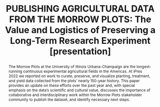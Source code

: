 ---
abstract: The Morrow Plots at the University of Illinois Urbana-Champaign are the
  longest-running continuous experimental agricultural fields in the Americas. At
  iPres 2022 we reported on work to curate, preserve, and visualize planting, treatment,
  and yield data collected from the plots' nearly 150-year history. This paper provides
  an update on these efforts over the past year and, with special emphasis on the
  data’s scientific and cultural value, discusses the importance of collaborative
  and interdisciplinary work within the Morrow Plots stakeholder community to publish
  the dataset, and identify necessary next steps.
creators:
- Anderson, Bethany G.
- Caldrone, Sandi L.
- Henry, Joshua K.
- Imker, Heidi J.
- Margenot, Andrew J.
- Williams, Sarah C.
date: null
document_url: https://www.ideals.illinois.edu/items/128875/bitstreams/430338/data.pdf
grand_parent: iPRES
institutions: []
keywords:
- data
- agriculture
- archives
- curation
- collaboration
landing_page_url: https://hdl.handle.net/2142/121681
language: eng
layout: publication
license: CC-BY 4.0 International
notes_url: null
parent: iPRES 2023
presentation_url: null
publication_type: presentation
size: null
source_name: iPRES
title: 'PUBLISHING AGRICULTURAL DATA FROM THE MORROW PLOTS: The Value and Logistics
  of Preserving a Long-Term Research Experiment [presentation]'
year: 2023
---